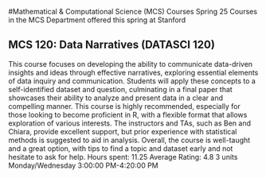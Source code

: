 #Mathematical & Computational Science (MCS) Courses Spring 25
Courses in the MCS Department offered this spring at Stanford
## MCS 120: Data Narratives (DATASCI 120)
This course focuses on developing the ability to communicate data-driven insights and ideas through effective narratives, exploring essential elements of data inquiry and communication. Students will apply these concepts to a self-identified dataset and question, culminating in a final paper that showcases their ability to analyze and present data in a clear and compelling manner.
This course is highly recommended, especially for those looking to become proficient in R, with a flexible format that allows exploration of various interests. The instructors and TAs, such as Ben and Chiara, provide excellent support, but prior experience with statistical methods is suggested to aid in analysis. Overall, the course is well-taught and a great option, with tips to find a topic and dataset early and not hesitate to ask for help.
Hours spent: 11.25
Average Rating: 4.8
3 units
Monday/Wednesday 3:00:00 PM-4:20:00 PM